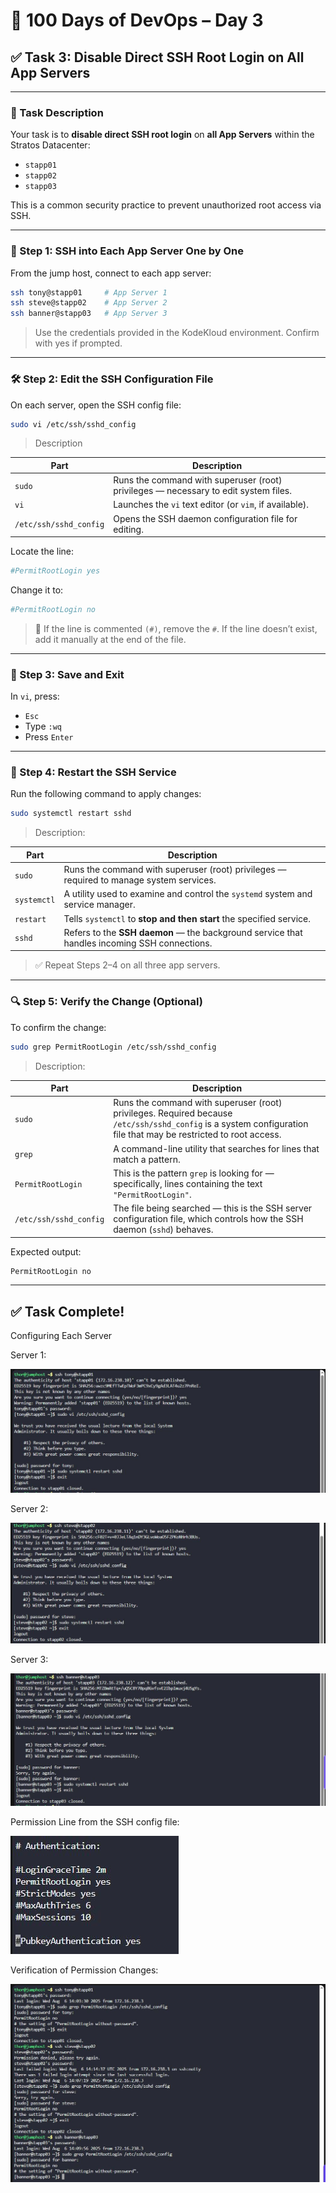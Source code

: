 # 🧪 100 Days of DevOps – Day 3  
## ✅ Task 3: Disable Direct SSH Root Login on All App Servers

---

### 📝 Task Description

Your task is to **disable direct SSH root login** on **all App Servers** within the Stratos Datacenter:
- `stapp01`
- `stapp02`
- `stapp03`

This is a common security practice to prevent unauthorized root access via SSH.

---

### 🔁 Step 1: SSH into Each App Server One by One

From the jump host, connect to each app server:

```bash
ssh tony@stapp01     # App Server 1
ssh steve@stapp02    # App Server 2
ssh banner@stapp03   # App Server 3
```

> Use the credentials provided in the KodeKloud environment. Confirm with yes if prompted.

---

### 🛠️ Step 2: Edit the SSH Configuration File
On each server, open the SSH config file:

```bash
sudo vi /etc/ssh/sshd_config
```

> Description

| Part                  | Description                                                                 |
|-----------------------|-----------------------------------------------------------------------------|
| `sudo`                | Runs the command with superuser (root) privileges — necessary to edit system files. |
| `vi`                  | Launches the `vi` text editor (or `vim`, if available).                     |
| `/etc/ssh/sshd_config`| Opens the SSH daemon configuration file for editing.                        |


Locate the line:

```bash
#PermitRootLogin yes
```

Change it to:

```bash
#PermitRootLogin no
```

> 📝 If the line is commented `(#)`, remove the `#`.
> If the line doesn’t exist, add it manually at the end of the file.

---

### 💾 Step 3: Save and Exit
In `vi`, press:
- `Esc`
- Type `:wq`
- Press `Enter`

---

### 🔄 Step 4: Restart the SSH Service
Run the following command to apply changes:

```bash
sudo systemctl restart sshd
```
> Description:

| Part                   | Description                                                                 |
|------------------------|-----------------------------------------------------------------------------|
| `sudo`                 | Runs the command with superuser (root) privileges — required to manage system services. |
| `systemctl`            | A utility used to examine and control the `systemd` system and service manager. |
| `restart`              | Tells `systemctl` to **stop and then start** the specified service.          |
| `sshd`                 | Refers to the **SSH daemon** — the background service that handles incoming SSH connections. |


> ✅ Repeat Steps 2–4 on all three app servers.

---

### 🔍 Step 5: Verify the Change (Optional)
To confirm the change:

```bash
sudo grep PermitRootLogin /etc/ssh/sshd_config
```

> Description:

| Part              | Description                                                                                                                      |
|-------------------|----------------------------------------------------------------------------------------------------------------------------------|
| `sudo`            | Runs the command with superuser (root) privileges. Required because `/etc/ssh/sshd_config` is a system configuration file that may be restricted to root access. |
| `grep`            | A command-line utility that searches for lines that match a pattern.                                                             |
| `PermitRootLogin` | This is the pattern `grep` is looking for — specifically, lines containing the text `"PermitRootLogin"`.                         |
| `/etc/ssh/sshd_config` | The file being searched — this is the SSH server configuration file, which controls how the SSH daemon (`sshd`) behaves.    |


Expected output:

```bash
PermitRootLogin no
```
---

## ✅ Task Complete!

Configuring Each Server

Server 1:

![Server 1](images/Day3.1.JPG)

Server 2:

![Server 2](images/Day3.2.JPG)

Server 3:

![Server 3](images/Day3.3.JPG)

Permission Line from the SSH config file:

![Config File](images/Day3.5.JPG)

Verification of Permission Changes:

![Permission Changes](images/Day3.4.JPG)

